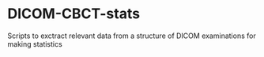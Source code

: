 # DICOM-CBCT-stats
Scripts to exctract relevant data from a structure of DICOM examinations for making statistics
